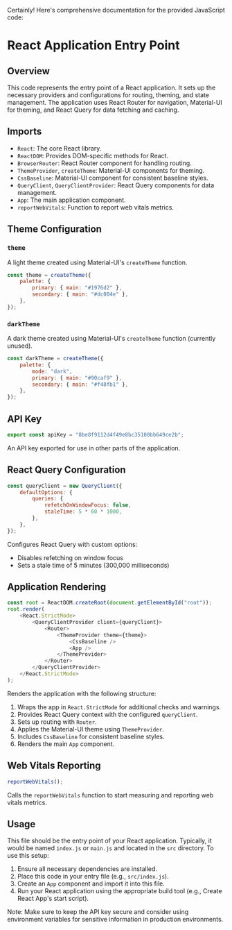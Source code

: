 Certainly! Here's comprehensive documentation for the provided JavaScript code:

# React Application Entry Point

## Overview

This code represents the entry point of a React application. It sets up the necessary providers and configurations for routing, theming, and state management. The application uses React Router for navigation, Material-UI for theming, and React Query for data fetching and caching.

## Imports

-   `React`: The core React library.
-   `ReactDOM`: Provides DOM-specific methods for React.
-   `BrowserRouter`: React Router component for handling routing.
-   `ThemeProvider`, `createTheme`: Material-UI components for theming.
-   `CssBaseline`: Material-UI component for consistent baseline styles.
-   `QueryClient`, `QueryClientProvider`: React Query components for data management.
-   `App`: The main application component.
-   `reportWebVitals`: Function to report web vitals metrics.

## Theme Configuration

### `theme`

A light theme created using Material-UI's `createTheme` function.

```javascript
const theme = createTheme({
    palette: {
        primary: { main: "#1976d2" },
        secondary: { main: "#dc004e" },
    },
});
```

### `darkTheme`

A dark theme created using Material-UI's `createTheme` function (currently unused).

```javascript
const darkTheme = createTheme({
    palette: {
        mode: "dark",
        primary: { main: "#90caf9" },
        secondary: { main: "#f48fb1" },
    },
});
```

## API Key

```javascript
export const apiKey = "8be8f9112d4f49e8bc35100bb649ce2b";
```

An API key exported for use in other parts of the application.

## React Query Configuration

```javascript
const queryClient = new QueryClient({
    defaultOptions: {
        queries: {
            refetchOnWindowFocus: false,
            staleTime: 5 * 60 * 1000,
        },
    },
});
```

Configures React Query with custom options:

-   Disables refetching on window focus
-   Sets a stale time of 5 minutes (300,000 milliseconds)

## Application Rendering

```javascript
const root = ReactDOM.createRoot(document.getElementById("root"));
root.render(
    <React.StrictMode>
        <QueryClientProvider client={queryClient}>
            <Router>
                <ThemeProvider theme={theme}>
                    <CssBaseline />
                    <App />
                </ThemeProvider>
            </Router>
        </QueryClientProvider>
    </React.StrictMode>
);
```

Renders the application with the following structure:

1. Wraps the app in `React.StrictMode` for additional checks and warnings.
2. Provides React Query context with the configured `queryClient`.
3. Sets up routing with `Router`.
4. Applies the Material-UI theme using `ThemeProvider`.
5. Includes `CssBaseline` for consistent baseline styles.
6. Renders the main `App` component.

## Web Vitals Reporting

```javascript
reportWebVitals();
```

Calls the `reportWebVitals` function to start measuring and reporting web vitals metrics.

## Usage

This file should be the entry point of your React application. Typically, it would be named `index.js` or `main.js` and located in the `src` directory. To use this setup:

1. Ensure all necessary dependencies are installed.
2. Place this code in your entry file (e.g., `src/index.js`).
3. Create an `App` component and import it into this file.
4. Run your React application using the appropriate build tool (e.g., Create React App's start script).

Note: Make sure to keep the API key secure and consider using environment variables for sensitive information in production environments.

